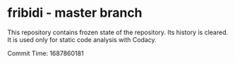 # fribidi - master branch

This repository contains frozen state of the repository.
Its history is cleared. It is used only for static code
analysis with Codacy.

Commit Time: 1687860181